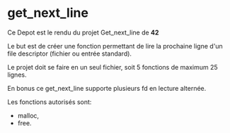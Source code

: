 # get_next_line

Ce Depot est le rendu du projet Get_next_line de **42**

Le but est de créer une fonction permettant de lire la prochaine ligne d'un file descriptor (fichier ou entrée standard).

Le projet doit se faire en un seul fichier, soit 5 fonctions de maximum 25 lignes.

En bonus ce get_next_line supporte plusieurs fd en lecture alternée.

Les fonctions autorisés sont:
* malloc,
* free.

